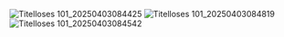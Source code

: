![Titelloses 101_20250403084425](https://github.com/user-attachments/assets/8811d8a9-26e4-493d-8ef4-b275966a3e70)
![Titelloses 101_20250403084819](https://github.com/user-attachments/assets/2f9f794a-e42f-4e23-aa1b-beb2920375f4)
![Titelloses 101_20250403084542](https://github.com/user-attachments/assets/5f17cfb2-7d52-4565-8d32-00c186f69277)
